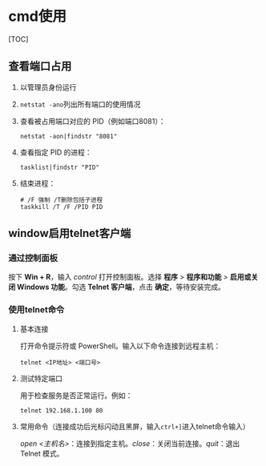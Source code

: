 # cmd使用

[TOC]

## 查看端口占用

1. 以管理员身份运行

2. `netstat -ano`列出所有端口的使用情况

3. 查看被占用端口对应的 PID（例如端口8081）：

   ```shell
   netstat -aon|findstr "8081"
   ```

4. 查看指定 PID 的进程：

   ```
   tasklist|findstr "PID"
   ```

5. 结束进程：

   ```shell
   # /F 强制 /T删除包括子进程
   taskkill /T /F /PID PID 
   ```

## window启用telnet客户端

### 通过控制面板

按下 **Win + R**，输入 *control* 打开控制面板。选择 **程序** > **程序和功能** > **启用或关闭 Windows 功能**。勾选 **Telnet 客户端**，点击 **确定**，等待安装完成。

### 使用telnet命令

1. 基本连接

   打开命令提示符或 PowerShell。输入以下命令连接到远程主机：

   ```shell
   telnet <IP地址> <端口号>
   ```

2. 测试特定端口

   用于检查服务是否正常运行。例如：

   ```shell
   telnet 192.168.1.100 80
   ```

3. 常用命令（连接成功后光标闪动且黑屏，输入`ctrl+]`进入telnet命令输入）

   *open <主机名>*：连接到指定主机。*close*：关闭当前连接。*quit*：退出 Telnet 模式。
